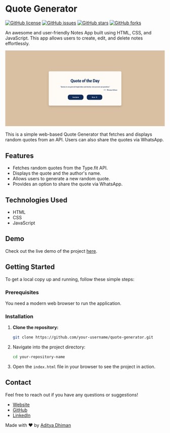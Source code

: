 # Quote Generator

[![GitHub license](https://img.shields.io/badge/license-MIT-blue.svg)](https://github.com/adityadhiman-in/notes_app_javascript/blob/main/LICENSE)
[![GitHub issues](https://img.shields.io/github/issues/adityadhiman-in/notes_app_javascript.svg)](https://github.com/adityadhiman-in/notes_app_javascript/issues)
[![GitHub stars](https://img.shields.io/github/stars/adityadhiman-in/notes_app_javascript.svg)](https://github.com/adityadhiman-in/notes_app_javascript/stargazers)
[![GitHub forks](https://img.shields.io/github/forks/adityadhiman-in/notes_app_javascript.svg)](https://github.com/adityadhiman-in/notes_app_javascript/network)

An awesome and user-friendly Notes App built using HTML, CSS, and JavaScript. This app allows users to create, edit, and delete notes effortlessly.

![Quote Generator Preview](./quote.png)

This is a simple web-based Quote Generator that fetches and displays random quotes from an API. Users can also share the quotes via WhatsApp.

## Features

- Fetches random quotes from the Type.fit API.
- Displays the quote and the author's name.
- Allows users to generate a new random quote.
- Provides an option to share the quote via WhatsApp.

## Technologies Used

- HTML
- CSS
- JavaScript

## Demo

Check out the live demo of the project [here](https://your-username.github.io/quote-generator/).

## Getting Started

To get a local copy up and running, follow these simple steps:

### Prerequisites

You need a modern web browser to run the application.

### Installation

1. **Clone the repository:**

   ```bash
   git clone https://github.com/your-username/quote-generator.git
   ```

2. Navigate into the project directory:

   ```bash
   cd your-repository-name
   ```

3. Open the `index.html` file in your browser to see the project in action.

## Contact

Feel free to reach out if you have any questions or suggestions!

- [Website](https://adityadhiman.in)
- [GitHub](https://github.com/adityadhiman-in)
- [LinkedIn](https://www.linkedin.com/in/adityadhiman-in)

Made with ❤️ by [Aditya Dhiman](https://adityadhiman.in)
